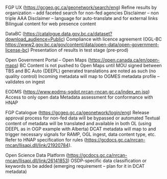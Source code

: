 FGP UX (https://gcgeo.gc.ca/geonetwork/search/eng)
Refine results by organization – add faceted search for non-fed agencies
Disclaimer – non triple AAA
Disclaimer – language for auto-translate and for external links
Bilingual content for web presence content

DataBC (https://catalogue.data.gov.bc.ca/dataset?download_audience=Public)
Compliance  with licence agreement (OGL-BC https://www2.gov.bc.ca/gov/content/data/open-data/open-government-license-bc)
Presentation of results in test stage (pre-prod)

Open Government Portal – Open Maps (https://open.canada.ca/en/open-maps)
BC Content is not pushed to Open Maps until MOU signed between TBS and BC
Auto (DEEPL) generated translations are noted as such (no quality control)
Incoming metadata will map to OGMES metadata profile – validates on ingest

EODMS (https://www.eodms-sgdot.nrcan-rncan.gc.ca/index_en.jsp)
Access to only open data
Metadata assessment for conformance with HNAP

FGP Catalogue (https://gcgeo.gc.ca/geonetwork/login/eng)
Release approval process for non-fed data will be bypassed or automated
Textual content of metadata will be translated and available in both OL (using DEEPL as in OGP example with Alberta)
DCAT metadata will map to and trigger necessary signals for RAMP, OGL ingest, data content type, etc. Refer to HNAP specification for rules (https://gcdocs.gc.ca/nrcan-rncan/llisapi.dll/link/21920784).

Open Science Data Platform (https://gcdocs.gc.ca/nrcan-rncan/llisapi.dll/link/26141853)
OSDP-specific data classification or keywords to be added (emerging requirement – plan for it in DCAT metadata)

